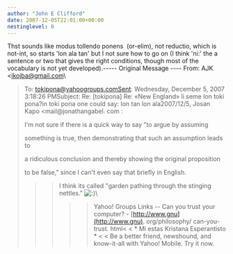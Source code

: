 ```yaml
---
author: "John E Clifford"
date: 2007-12-05T22:01:00+00:00
nestinglevel: 0
---
```

Thst sounds like modus tollendo ponens  (or-elim), not reductio, which is not-int, so starts 'lon ala tan' but I not sure how to go on (I think 'ni:' the a sentence or two that gives the right conditions, though most of the vocabulary is not yet developed).-----
 Original Message ----
From: AJK <[ikojba@gmail.com](mailto://ikojba@gmail.com)\
>To: [tokipona@yahoogroups.comSent](mailto://tokipona@yahoogroups.comSent): Wednesday, December 5, 2007 3:18:26 PMSubject: Re: \[tokipona\] Re: «New England» li seme lon toki pona?in toki pona one could say: lon tan lon ala2007/12/5, Josan Kapo <mail@jonathangabel. com
>:
>> 
> I'm not sure if there is a quick way to say "to argue by assuming
> 
> something is true, then demonstrating that such an assumption leads to
> 
> a ridiculous conclusion and thereby showing the original proposition
> 
> to be false," since I can't even say that briefly in English.
> 
>>> I think its called "garden pathing through the stinging nettles." ![:)](images/smilies/icon_e_smile.gif "Smile")\
>>>>> Yahoo! Groups Links
>>>>--
 Can you trust your computer? - [http://www.gnu](http://www.gnu). org/philosophy/ can-you-trust. html<
>< \* Mi estas Kristana Esperantisto \* <
>< Be a better friend, newshound, and know-it-all with Yahoo! Mobile. Try it now.